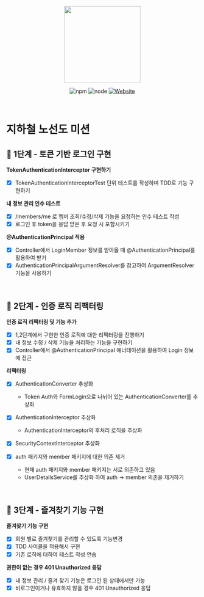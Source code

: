 <p align="center">
    <img width="200px;" src="https://raw.githubusercontent.com/woowacourse/atdd-subway-admin-frontend/master/images/main_logo.png"/>
</p>
<p align="center">
  <img alt="npm" src="https://img.shields.io/badge/npm-6.14.15-blue">
  <img alt="node" src="https://img.shields.io/badge/node-14.18.2-blue">
  <a href="https://edu.nextstep.camp/c/R89PYi5H" alt="nextstep atdd">
    <img alt="Website" src="https://img.shields.io/website?url=https%3A%2F%2Fedu.nextstep.camp%2Fc%2FR89PYi5H">
  </a>
</p>

<br>

# 지하철 노선도 미션
## 🚀 1단계 - 토큰 기반 로그인 구현
**TokenAuthenticationInterceptor 구현하기**
- [x] TokenAuthenticationInterceptorTest 단위 테스트를 작성하며 TDD로 기능 구현하기

**내 정보 관리 인수 테스트**
- [x] /members/me 로 멤버 조회/수정/삭제 기능을 요청하는 인수 테스트 작성
- [x] 로그인 후 token을 응답 받은 후 요청 시 포함시키기

**@AuthenticationPrincipal 적용**
- [x] Controller에서 LoginMember 정보를 받아올 때 @AuthenticationPrincipal를 활용하여 받기
- [x] AuthenticationPrincipalArgumentResolver를 참고하여 ArgumentResolver 기능을 사용하기

<br>

## 🚀 2단계 - 인증 로직 리팩터링
**인증 로직 리팩터링 및 기능 추가**
- [x] 1,2단계에서 구현한 인증 로직에 대한 리팩터링을 진행하기
- [x] 내 정보 수정 / 삭제 기능을 처리하는 기능을 구현하기
- [x] Controller에서 @AuthenticationPrincipal 애너테이션을 활용하여 Login 정보에 접근

**리팩터링**
- [x] AuthenticationConverter 추상화
    * Token Auth와 FormLogin으로 나뉘어 있는 AuthenticationConverter를 추상화

- [x] AuthenticationInterceptor 추상화
    * AuthenticationInterceptor의 후처리 로직을 추상화

- [x] SecurityContextInterceptor 추상화

- [x] auth 패키지와 member 패키지에 대한 의존 제거
    * 현재 auth 패키지와 member 패키지는 서로 의존하고 있음
    * UserDetailsService를 추상화 하여 auth -> member 의존을 제거하기

<br>

## 🚀 3단계 - 즐겨찾기 기능 구현
**즐겨찾기 기능 구현**
- [x] 회원 별로 즐겨찾기를 관리할 수 있도록 기능변경
- [x] TDD 사이클을 적용해서 구현
- [x] 기존 로직에 대하여 테스트 작성 연습

**권한이 없는 경우 401 Unauthorized 응답**
- [x] 내 정보 관리 / 즐겨 찾기 기능은 로그인 된 상태에서만 가능
- [x] 비로그인이거나 유효하지 않을 경우 401 Unauthorized 응답

